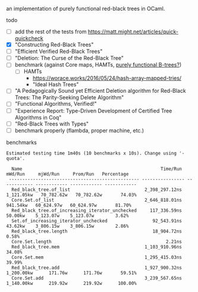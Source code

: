 an implementation of purely functional red-black trees in OCaml.

todo

- [ ] add the rest of the tests from <https://matt.might.net/articles/quick-quickcheck>
- [x] "Constructing Red-Black Trees"
- [ ] "Efficient Verified Red-Black Trees"
- [ ] "Deletion: The Curse of the Red-Black Tree"
- [ ] benchmark (against Core maps, HAMTs, [purely functional B-trees?](https://news.ycombinator.com/item?id=23002849))
  - [ ] HAMTs
    - <https://worace.works/2016/05/24/hash-array-mapped-tries/>
    - "Ideal Hash Trees"
- [ ] "A Pedagogically Sound yet Efficient Deletion algorithm for Red-Black Trees: The Parity-Seeking Delete Algorithm"
- [ ] "Functional Algorithms, Verified!"
- [ ] "Experience Report: Type-Driven Development of Certified Tree Algorithms in Coq"
- [ ] "Red-Black Trees with Types"
- [ ] benchmark properly (flambda, proper machine, etc.)

benchmarks

```
Estimated testing time 1m40s (10 benchmarks x 10s). Change using '-quota'.

  Name                                                    Time/Run      mWd/Run     mjWd/Run     Prom/Run   Percentage
 ------------------------------------------------- ---------------- ------------ ------------ ------------ ------------
  Red_black_tree.of_list                            2_398_297.12ns   1_121.05kw   70_782.62w   70_782.62w       74.03%
  Core.Set.of_list                                  2_646_818.01ns     941.54kw   60_624.97w   60_624.97w       81.70%
  Red_black_tree.of_increasing_iterator_unchecked     117_336.59ns      50.00kw    5_123.07w    5_123.07w        3.62%
  Set.of_increasing_iterator_unchecked                 92_543.91ns      43.62kw    3_806.15w    3_806.15w        2.86%
  Red_black_tree.length                                18_904.72ns                                               0.58%
  Core.Set.length                                           2.21ns
  Red_black_tree.mem                                1_103_910.96ns                                              34.08%
  Core.Set.mem                                      1_295_415.03ns                                              39.99%
  Red_black_tree.add                                1_927_900.32ns   1_200.00kw      171.76w      171.76w       59.51%
  Core.Set.add                                      3_239_567.65ns   1_140.00kw      219.92w      219.92w      100.00%

```
